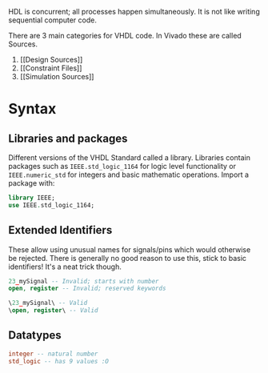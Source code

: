 HDL is concurrent; all processes happen simultaneously. It is not like writing sequential computer code.

There are 3 main categories for VHDL code. In Vivado these are called Sources.
1. [[Design Sources]]
2. [[Constraint Files]]
3. [[Simulation Sources]]
# Syntax
## Libraries and packages
Different versions of the VHDL Standard called a library. Libraries contain packages such as `IEEE.std_logic_1164` for logic level functionality or `IEEE.numeric_std` for integers and basic mathematic operations. Import a package with:
```vhdl
library IEEE;
use IEEE.std_logic_1164;
```

## Extended Identifiers
These allow using unusual names for signals/pins which would otherwise be rejected. There is generally no good reason to use this, stick to basic identifiers! It's a neat trick though.
```vhdl
23_mySignal -- Invalid; starts with number
open, register -- Invalid; reserved keywords

\23_mySignal\ -- Valid
\open, register\ -- Valid
```

## Datatypes
```vhdl
integer -- natural number
std_logic -- has 9 values :O
```
